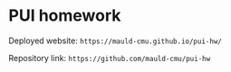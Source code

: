 # PUI homework

Deployed website: `https://mauld-cmu.github.io/pui-hw/`

Repository link: `https://github.com/mauld-cmu/pui-hw`
